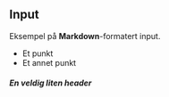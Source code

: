 ## Input

Eksempel på **Markdown**-formatert input.

* Et punkt
* Et annet punkt

##### En veldig liten header

